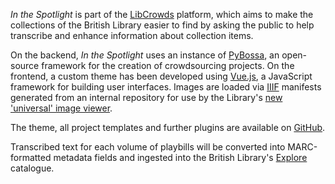 
*In the Spotlight* is part of the [LibCrowds](https://libcrowds.com/) platform, 
which aims to make the collections of the British Library easier to 
find by asking the public to help transcribe and enhance information about 
collection items.

On the backend, *In the Spotlight* uses an instance of 
[PyBossa](http://pybossa.com/), an open-source framework for the creation 
of crowdsourcing projects. On the frontend, a custom theme has been 
developed using [Vue.js](https://vuejs.org/), a JavaScript 
framework for building user interfaces. Images are loaded via [IIIF](http://iiif.io/) manifests 
generated from an internal repository for use by the Library's [new 'universal' 
image viewer](http://blogs.bl.uk/digital-scholarship/2016/12/new-viewer-digitised-collections-british-library.html).

The theme, all project templates and further plugins are available on
[GitHub](https://github.com/LibCrowds).

Transcribed text for each volume of playbills will be converted 
into MARC-formatted metadata fields and ingested into the 
British Library's [Explore](http://explore.bl.uk/) catalogue.
